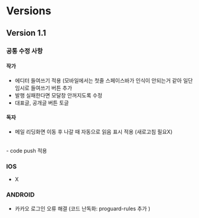 # Versions

## Version 1.1

### 공통 수정 사항

#### 작가
- 에디터 들여쓰기 적용 (모바일에서는 첫줄 스페이스바가 인식이 안되는거 같아 일단 임시로 들여쓰기 버튼 추가
- 발행 실패한다면 모달창 안꺼지도록 수정
- 대표글, 공개글 버튼 토글

#### 독자 
- 메일 리딩화면 이동 후 나갈 때 자동으로 읽음 표시 적용 (새로고침 필요X)
<br>
- code push 적용
<br>

### IOS

- X

### ANDROID

- 카카오 로그인 오류 해결 (코드 난독화: proguard-rules 추가 )
